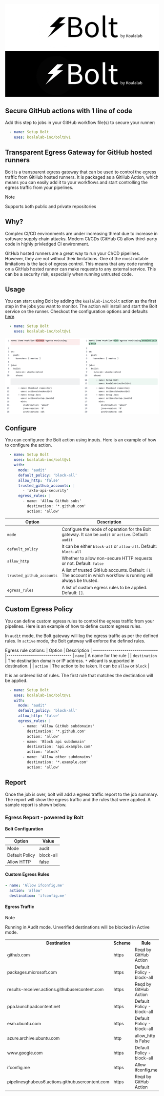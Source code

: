 ![Bolt](assets/imgs/bolt-header-light.png#gh-light-mode-only)
![Bolt](assets/imgs/bolt-header-dark.png#gh-dark-mode-only)
## Secure GitHub actions with 1 line of code
Add this step to jobs in your GitHub workflow file(s) to secure your runner:
```yaml
  - name: Setup Bolt
    uses: koalalab-inc/bolt@v1
```

## Transparent Egress Gateway for GitHub hosted runners

Bolt is a transparent egress gateway that can be used to control the egress traffic from GitHub hosted runners. It is packaged as a GitHub Action, which means you can easily add it to your workflows and start controlling the egress traffic from your pipelines.

> [!NOTE]
> 
> Supports both public and private repositories


## Why?

Complex CI/CD environments are under increasing threat due to increase in software supply chain attacks. Modern CI/CDs (GitHub CI) allow third-party code in highly privledged CI environment.

GitHub hosted runners are a great way to run your CI/CD pipelines. However, they are not without their limitations. One of the most notable limitations is the lack of egress control. This means that any code running on a GitHub hosted runner can make requests to any external service. This can be a security risk, especially when running untrusted code.

## Usage
You can start using Bolt by adding the `koalalab-inc/bolt` action as the first step in the jobs you want to monitor. The action will install and start the Bolt service on the runner. Checkout the configuration options and defaults [here](#Configure).

```yaml
  - name: Setup Bolt
    uses: koalalab-inc/bolt@v1
```

![bolt-usage-before-after.png](assets/imgs/bolt-usage-before-after.png)

## Configure
You can configuree the Bolt action using inputs. Here is an example of how to configure the action.

```yaml
  - name: Setup Bolt
    uses: koalalab-inc/bolt@v1
    with:
      mode: 'audit'
      default_policy: 'block-all'
      allow_http: 'false'
      trusted_github_accounts: |
        - 'akto-api-security'
      egress_rules: |
        - name: 'Allow GitHub subs'
          destination: '*.github.com'
          action: 'allow'
```
| Option | Description  |
---------------------------------|---------------------------------
| `mode` | Configure the mode of operation for the Bolt gateway. It can be `audit` or `active`. Default: `audit` |
| `default_policy` | It can be either `block-all` or `allow-all`. Default: `block-all` |
| `allow_http` | Whether to allow non-secure HTTP requests or not. Default: `false`
| `trusted_github_accounts` | A list of trusted GitHub accounts.  Default: `[]`. The account in which workflow is running will always be trusted.
| `egress_rules` | A list of custom egress rules to be applied. Default: `[]`.

## Custom Egress Policy
You can define custom egress rules to control the egress traffic from your pipelines. Here is an example of how to define custom egress rules.

In `audit` mode, the Bolt gateway will log the egress traffic as per the defined rules. In `active` mode, the Bolt gateway will enforce the defined rules.

Egress rule options:
| Option | Description  |
---------------------------------|---------------------------------
| `name` | A name for the rule |
| `destination` | The destination domain or IP address. `*` wilcard is supported in destination. |
| `action` | The action to be taken. It can be `allow` or `block` |

It is an ordered list of rules. The first rule that matches the destination will be applied.


```yaml
  - name: Setup Bolt
    uses: koalalab-inc/bolt@v1
    with:
      mode: 'audit'
      default_policy: 'block-all'
      allow_http: 'false'
      egress_rules: |
        - name: 'Allow GitHub subdomains'
          destination: '*.github.com'
          action: 'allow'
        - name: 'Block api subdomain'
          destination: 'api.example.com'
          action: 'block'
        - name: 'Allow other subdomains'
          destination: '*.example.com'
          action: 'allow'
```

## Report
Once the job is over, bolt will add a egress traffic report to the job summary. The report will show the egress traffic and the rules that were applied. A sample report is shown below.

### Egress Report - powered by Bolt
#### Bolt Configuration

|Option | Value |
|---|---|
| Mode | audit |
| Default Policy | block-all |
| Allow HTTP | false |

#### Custom Egress Rules
```yaml
- name: 'Allow ifconfig.me'
  action: 'allow'
  destinatiom: 'ifconfig.me'
```
#### Egress Traffic
> [!NOTE]
>
> Running in Audit mode. Unverified destinations will be blocked in Active mode.
<table><tr><th>Destination</th><th>Scheme</th><th>Rule</th><th>Action</th></tr><tr><td>github.com</td><td>https</td><td>Reqd by GitHub Action</td><td>✅</td></tr><tr><td>packages.microsoft.com</td><td>https</td><td>Default Policy - block-all</td><td>Unknown Destination</td></tr><tr><td>results-receiver.actions.githubusercontent.com</td><td>https</td><td>Reqd by GitHub Action</td><td>✅</td></tr><tr><td>ppa.launchpadcontent.net</td><td>https</td><td>Default Policy - block-all</td><td>Unknown Destination</td></tr><tr><td>esm.ubuntu.com</td><td>https</td><td>Default Policy - block-all</td><td>Unknown Destination</td></tr><tr><td>azure.archive.ubuntu.com</td><td>http</td><td>allow_http is False</td><td>Unknown Destination</td></tr><tr><td>www.google.com</td><td>https</td><td>Default Policy - block-all</td><td>Unknown Destination</td></tr><tr><td>ifconfig.me</td><td>https</td><td>Allow ifconfig.me</td><td>✅</td></tr><tr><td>pipelinesghubeus6.actions.githubusercontent.com</td><td>https</td><td>Reqd by GitHub Action</td><td>✅</td></tr></table>
